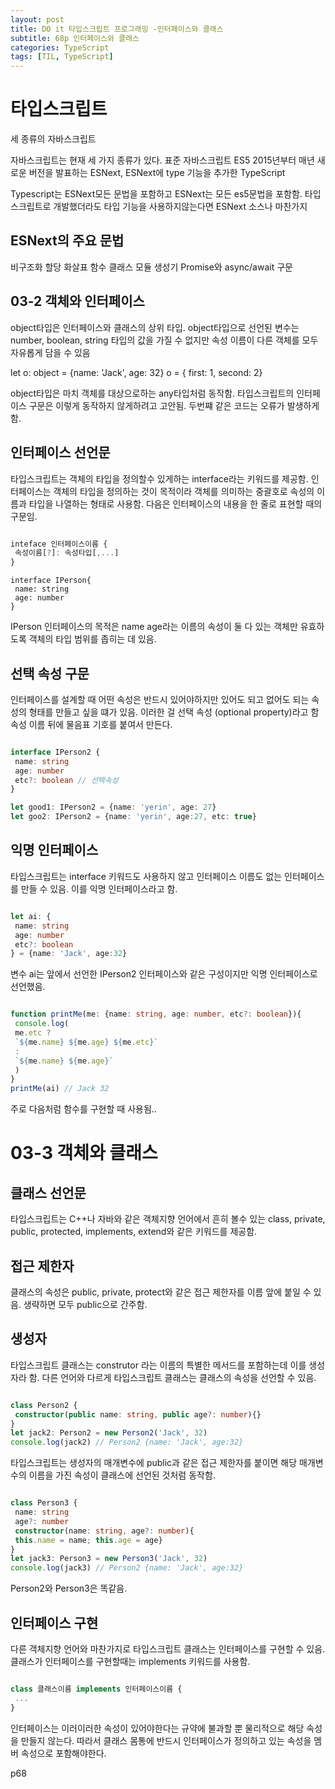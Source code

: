 ```yaml
---
layout: post
title: DO it 타입스크립트 프로그래밍 -인터페이스와 클래스
subtitle: 68p 인터페이스와 클래스
categories: TypeScript
tags: [TIL, TypeScript]
---
```



# 타입스크립트

세 종류의 자바스크립트

자바스크립트는 현재 세 가지 종류가 있다.
표준 자바스크립트 ES5
2015년부터 매년 새로운 버전을 발표하는 ESNext,
ESNext에 type 기능을 추가한 TypeScript

Typescript는 ESNext모든 문법을 포함하고
ESNext는 모든 es5문법을 포함함.
타입스크립트로 개발했더라도 타입 기능을 사용하지않는다면 ESNext 소스나 마찬가지


## ESNext의 주요 문법

비구조화 할당
화살표 함수
클래스
모듈 
생성기
Promise와 async/await 구문


## 03-2 객체와 인터페이스
object타입은 인터페이스와 클래스의 상위 타입.
object타입으로 선언된 변수는 number, boolean, string 타입의 값을 가질 수 없지만
속성 이름이 다른 객체를 모두 자유롭게 담을 수 있음

let o: object = {name: 'Jack', age: 32}
o = { first: 1, second: 2}

object타입은 마치 객체를 대상으로하는 any타입처럼 동작함.
타입스크립트의 인터페이스 구문은 이렇게 동작하지 않게하려고 고안됨.
두번쨰 같은 코드는 오류가 발생하게함.

## 인터페이스 선언문

타입스크립트는 객체의 타입을 정의할수 있게하는 interface라는 키워드를 제공함.
인터페이스는 객체의 타입을 정의하는 것이 목적이라
객체를 의미하는 중괄호로 속성의 이름과 타입을 나열하는 형태로 사용함.
다음은 인터페이스의 내용을 한 줄로 표현할 때의 구문임.

```javascript

inteface 인터페이스이름 {
 속성이름[?]: 속성타입[,...]
}

```

```
interface IPerson{
 name: string
 age: number
}

```


IPerson 인터페이스의 목적은 name age라는 이름의 속성이 둘 다 있는 객체만
유효하도록 객체의 타입 범위를 좁히는 데 있음.


## 선택 속성 구문

인터페이스를 설계할 때 어떤 속성은 반드시 있어야하지만
있어도 되고 없어도 되는 속성의 형태를 만들고 싶을 떄가 있음.
이러한 걸 선택 속성 (optional property)라고 함
속성 이름 뒤에 물음표 기호를 붙여서 만든다.

```typescript

interface IPerson2 {
 name: string
 age: number
 etc?: boolean // 선택속성
}

let good1: IPerson2 = {name: 'yerin', age: 27}
let goo2: IPerson2 = {name: 'yerin', age:27, etc: true}

```

## 익명 인터페이스 

타입스크립트는 interface 키워드도 사용하지 않고 인터페이스 이름도 없는 인터페이스를 만들 수 있음.
이를 익명 인터페이스라고 함.

```typescript

let ai: {
 name: string
 age: number
 etc?: boolean
} = {name: 'Jack', age:32}

```

변수 ai는 앞에서 선언한 IPerson2 인터페이스와 같은 구성이지만 익명 인터페이스로 선언했음.


```typescript

function printMe(me: {name: string, age: number, etc?: boolean}){
 console.log(
 me.etc ? 
 `${me.name} ${me.age} ${me.etc}`
 :
 `${me.name} ${me.age}`
 )
}
printMe(ai) // Jack 32

```

주로 다음처럼 함수를 구현할 때 사용됨..


# 03-3 객체와 클래스

## 클래스 선언문

타입스크립트는 C++나 자바와 같은 객체지향 언어에서 흔히 볼수 있는 class, private, public, protected, implements, extend와 같은 키워드를 제공함.

## 접근 제한자

클래스의 속성은 public, private, protect와 같은 접근 제한자를 이름 앞에 붙일 수 있음.
생략하면 모두 public으로 간주함.

## 생성자

타입스크립트 클래스는 construtor 라는 이름의 특별한 메서드를 포함하는데 이를 생성자라 함.
다른 언어와 다르게 타입스크립트 클래스는 클래스의 속성을 선언할 수 있음.


```typescript

class Person2 {
 constructor(public name: string, public age?: number){}
}
let jack2: Person2 = new Person2('Jack', 32)
console.log(jack2) // Person2 {name: 'Jack', age:32}
```

타입스크립트는 생성자의 매개변수에 public과 같은 접근 제한자를 붙이면 
해당 매개변수의 이름을 가진 속성이 클래스에 선언된 것처럼 동작함.

```typescript

class Person3 {
 name: string
 age?: number
 constructor(name: string, age?: number){
 this.name = name; this.age = age}
}
let jack3: Person3 = new Person3('Jack', 32)
console.log(jack3) // Person2 {name: 'Jack', age:32}
```
Person2와 Person3은 똑같음.


## 인터페이스 구현

다른 객체지향 언어와 마찬가지로 타입스크립트 클래스는 인터페이스를 구현할 수 있음.
클래스가 인터페이스를 구현할때는 implements 키워드를 사용함.


```typescript

class 클래스이름 implements 인터페이스이름 {
 ...
}


```

인터페이스는 이러이러한 속성이 있어야한다는 규약에 불과할 뿐
물리적으로 해당 속성을 만들지 않는다.
따라서 클래스 몸통에 반드시 인터페이스가 정의하고 있는 속성을 멤버 속성으로 포함해야한다.



p68
